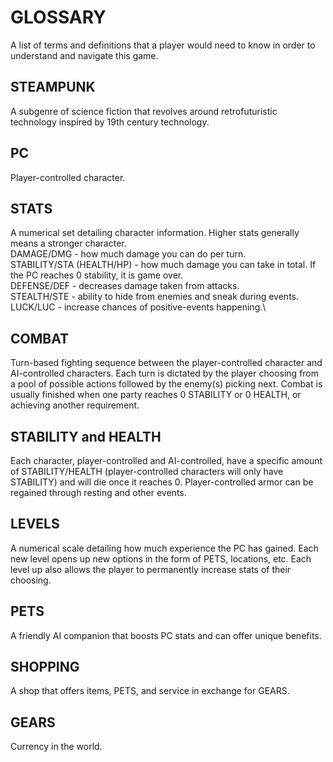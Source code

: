 # GLOSSARY
A list of terms and definitions that a player would need to know in order to understand and navigate this game.

## STEAMPUNK
A subgenre of science fiction that revolves around retrofuturistic technology inspired by 19th century technology. 

## PC
Player-controlled character.

## STATS
A numerical set detailing character information. Higher stats generally means a stronger character.\
DAMAGE/DMG - how much damage you can do per turn.\
STABILITY/STA (HEALTH/HP) - how much damage you can take in total. If the PC reaches 0 stability, it is game over.\
DEFENSE/DEF - decreases damage taken from attacks.\
STEALTH/STE - ability to hide from enemies and sneak during events.\
LUCK/LUC - increase chances of positive-events happening.\

## COMBAT
Turn-based fighting sequence between the player-controlled character and AI-controlled characters. Each turn is dictated by the player choosing from a pool of possible actions followed by the enemy(s) picking next. Combat is usually finished when one party reaches 0 STABILITY or 0 HEALTH, or achieving another requirement.

## STABILITY and HEALTH
Each character, player-controlled and AI-controlled, have a specific amount of STABILITY/HEALTH (player-controlled characters will only have STABILITY) and will die once it reaches 0. Player-controlled armor can be regained through resting and other events.

## LEVELS
A numerical scale detailing how much experience the PC has gained. Each new level opens up new options in the form of PETS, locations, etc. Each level up also allows the player to permanently increase stats of their choosing.

## PETS
A friendly AI companion that boosts PC stats and can offer unique benefits.

## SHOPPING
A shop that offers items, PETS, and service in exchange for GEARS.

## GEARS
Currency in the world.
